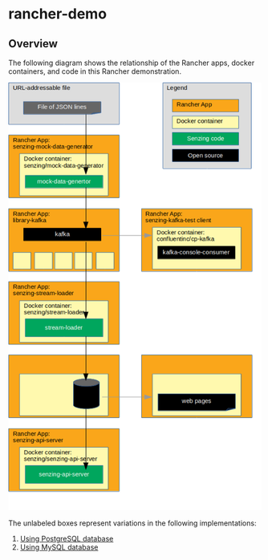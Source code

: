 # rancher-demo

## Overview

The following diagram shows the relationship of the Rancher apps, docker containers, and code in this Rancher demonstration.

![Image of architecture](docs/img-architecture/architecture.png)

The unlabeled boxes represent variations in the following implementations:

1. [Using PostgreSQL database](docs/postgres-demo/README.md)
1. [Using MySQL database](docs/mysql-demo/README.md)
